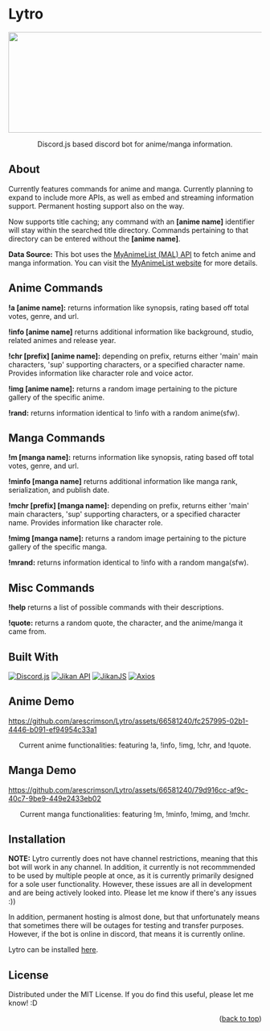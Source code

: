 # Lytro
<div style="text-align:center">
<img src="https://github.com/arescrimson/Lytro/blob/master/media/newbanner.jpg" alt="" width="1500" height="200">
</div>

<p align="center"> Discord.js based discord bot for anime/manga information.</p>

<!-- PROJECT ABOUT !-->
## About

Currently features commands for anime and manga. Currently planning to expand to include more APIs, as well as embed and streaming information support. Permanent hosting support also on the way. 

Now supports title caching; any command with an **[anime name]** identifier will stay within the searched title directory. Commands pertaining to that directory can be entered without the **[anime name]**.

**Data Source:** This bot uses the [MyAnimeList (MAL) API](https://myanimelist.net/apiconfig/references/api/v2) to fetch anime and manga information. You can visit the [MyAnimeList website](https://myanimelist.net/) for more details.

## Anime Commands

**!a [anime name]:** returns information like synopsis, rating based off total votes, genre, and url. 

**!info [anime name]** returns additional information like background, studio, related animes and release year. 

**!chr [prefix] [anime name]:** depending on prefix, returns either 'main' main characters, 'sup' supporting characters, or a specified character name. Provides information like character role and voice actor. 

**!img [anime name]:** returns a random image pertaining to the picture gallery of the specific anime. 

**!rand:** returns information identical to !info with a random anime(sfw).

## Manga Commands

**!m [manga name]:** returns information like synopsis, rating based off total votes, genre, and url. 

**!minfo [manga name]** returns additional information like manga rank, serialization, and publish date. 

**!mchr [prefix] [manga name]:** depending on prefix, returns either 'main' main characters, 'sup' supporting characters, or a specified character name. Provides information like character role.

**!mimg [manga name]:** returns a random image pertaining to the picture gallery of the specific manga. 

**!mrand:** returns information identical to !info with a random manga(sfw).

## Misc Commands

**!help** returns a list of possible commands with their descriptions. 

**!quote:** returns a random quote, the character, and the anime/manga it came from. 

## Built With 

[![Discord.js](https://img.shields.io/badge/Discord.js-v15.0.0-blue.svg)](https://discord.js.org/) [![Jikan API](https://img.shields.io/badge/Jikan%20API-Latest-green.svg)](https://docs.api.jikan.moe/) [![JikanJS](https://img.shields.io/badge/JikanJS-v4.0.0-blue.svg)](https://github.com/rizzzigit/jikan4.js) [![Axios](https://img.shields.io/badge/Axios-v1.5.0-blue)](https://github.com/axios/axios)

## Anime Demo 

https://github.com/arescrimson/Lytro/assets/66581240/fc257995-02b1-4446-b091-ef94954c33a1

<p align="center"> Current anime functionalities: featuring !a, !info, !img, !chr, and !quote.</p>

## Manga Demo

https://github.com/arescrimson/Lytro/assets/66581240/79d916cc-af9c-40c7-9be9-449e2433eb02

<p align="center"> Current manga functionalities: featuring !m, !minfo, !mimg, and !mchr.</p>

## Installation 

**NOTE:** Lytro currently does not have channel restrictions, meaning that this bot will work in any channel. In addition, it currently is not recommmended to be used by multiple people at once, as it is currently primarily designed for a sole user functionality. However, these issues are all in development and are being actively looked into. Please let me know if there's any issues :)) 

In addition, permanent hosting is almost done, but that unfortunately means that sometimes there will be outages for testing and transfer purposes. However, if the bot is online in discord, that means it is currently online. 

Lytro can be installed [here](https://discord.com/api/oauth2/authorize?client_id=1149915243791794186&permissions=59456&scope=bot). 

<!-- LICENSE -->
## License

Distributed under the MIT License. If you do find this useful, please let me know! :D 

<p align="right">(<a href="#readme-top">back to top</a>)</p>
